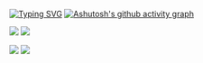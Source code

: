<a href="https://git.io/typing-svg"><img src="https://readme-typing-svg.demolab.com?font=Fira+Code&weight=700&size=30&pause=1000&color=7349F7&width=435&lines=Hello+GitHub!;Welcome+Vistor!" alt="Typing SVG" /></a>
[![Ashutosh's github activity graph](https://github-readme-activity-graph.cyclic.app/graph?username=winter-warm-sun&theme=tokyo-night)](https://github.com/ashutosh00710/github-readme-activity-graph)


<!-- ![Anurag's GitHub stats](https://github-readme-stats.vercel.app/api?username=winter-warm-sun&theme=tokyonight&show_icons=true) -->
<!-- ![Taehyun's GitHub Contributor stats](https://github-contributor-stats.vercel.app/api?username=winter-warm-sun&hide=B&theme=tokyonight) -->

![](https://stats.justsong.cn/api/csdn?id=qq_60856948&theme=tokyonight)
<a href="https://blog.csdn.net/qq_60856948"><img src="https://img.shields.io/static/v1?label=Blog&message=CSDN&color=red"/></a>

![](https://stats.justsong.cn/api/leetcode?username=oxi-dong&cn=true&theme=tokyonight)
![](https://stats.justsong.cn/api/nowcoder?id=910925131&theme=tokyonight)



